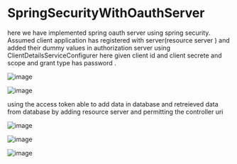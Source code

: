 # SpringSecurityWithOauthServer


here we have implemented spring oauth server using spring security.
Assumed client application has registered with server(resource server ) and added their dummy values in authorization server using ClientDetailsServiceConfigurer
here given client id and client secrete and scope and grant type has password .

![image](https://user-images.githubusercontent.com/115841974/203217961-5b87b465-0d69-4617-9e6d-5ec74c8c9fe2.png)

![image](https://user-images.githubusercontent.com/115841974/203217987-91306e82-bb93-461b-b9b9-312e715e0b53.png)


using the access token able to add data in database and retreieved data from database by adding resource server and permitting the controller uri 

![image](https://user-images.githubusercontent.com/115841974/203218137-0062e9ed-0bfb-4cfa-a66c-bd1d27ef796a.png)

![image](https://user-images.githubusercontent.com/115841974/203218156-9cea9390-c405-4dc2-b22b-7339a3daba71.png)

![image](https://user-images.githubusercontent.com/115841974/203218170-31297b6e-5ccd-4e2a-a0af-2a97e8410c6c.png)



